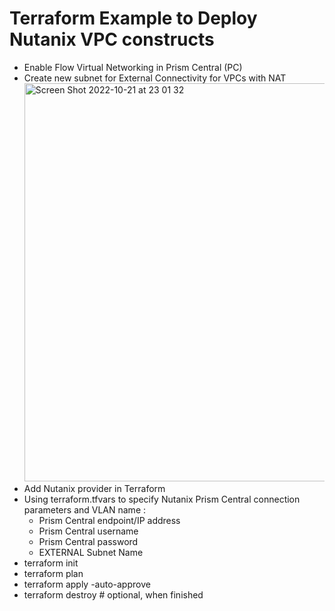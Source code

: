 <h1>Terraform Example to Deploy Nutanix VPC constructs </h1>

- Enable Flow Virtual Networking in Prism Central (PC) <br/>
- Create new subnet for External Connectivity for VPCs with NAT
<img width="637" alt="Screen Shot 2022-10-21 at 23 01 32" src="https://user-images.githubusercontent.com/92083755/197288339-796d07a6-1cc5-4803-8098-4bd5b081a81d.png"> <br/>
- Add Nutanix provider in Terraform <br/>
- Using terraform.tfvars to specify Nutanix Prism Central connection parameters and VLAN name :<br/>
    * Prism Central endpoint/IP address <br/>
    * Prism Central username <br/>
    * Prism Central password <br/>
    * EXTERNAL Subnet Name <br/>
- terraform init <br />
- terraform plan <br />
- terraform apply -auto-approve <br />
- terraform destroy # optional, when finished
